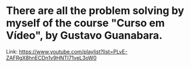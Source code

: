 # There are all the problem solving by myself of the course "Curso em Vídeo", by Gustavo Guanabara.

Link: https://www.youtube.com/playlist?list=PLvE-ZAFRgX8hnECDn1v9HNTI71veL3oW0
